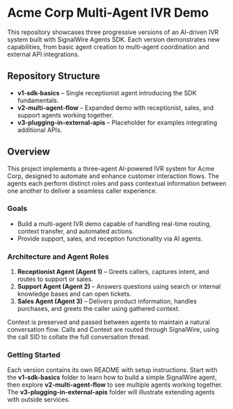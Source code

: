 # Acme Corp Multi-Agent IVR Demo

This repository showcases three progressive versions of an AI-driven IVR system built with SignalWire Agents SDK. Each version demonstrates new capabilities, from basic agent creation to multi-agent coordination and external API integrations.

## Repository Structure

- **v1-sdk-basics** – Single receptionist agent introducing the SDK fundamentals.
- **v2-multi-agent-flow** – Expanded demo with receptionist, sales, and support agents working together.
- **v3-plugging-in-external-apis** – Placeholder for examples integrating additional APIs.

## Overview
This project implements a three-agent AI-powered IVR system for Acme Corp, designed to automate and enhance customer interaction flows. The agents each perform distinct roles and pass contextual information between one another to deliver a seamless caller experience.

### Goals
- Build a multi-agent IVR demo capable of handling real-time routing, context transfer, and automated actions.
- Provide support, sales, and reception functionality via AI agents.

### Architecture and Agent Roles
1. **Receptionist Agent (Agent 1)** – Greets callers, captures intent, and routes to support or sales.
2. **Support Agent (Agent 2)** – Answers questions using search or internal knowledge bases and can open tickets.
3. **Sales Agent (Agent 3)** – Delivers product information, handles purchases, and greets the caller using gathered context.

Context is preserved and passed between agents to maintain a natural conversation flow. Calls and Context are routed through SignalWire, using the call SID to collate the full conversation thread.

### Getting Started
Each version contains its own README with setup instructions. Start with the **v1-sdk-basics** folder to learn how to build a simple SignalWire agent, then explore **v2-multi-agent-flow** to see multiple agents working together. The **v3-plugging-in-external-apis** folder will illustrate extending agents with outside services.

